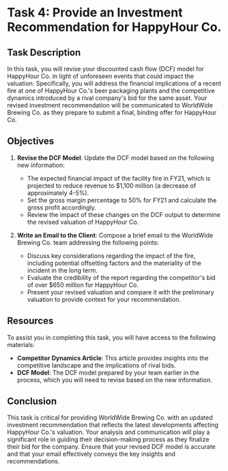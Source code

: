 # Task 4: Provide an Investment Recommendation for HappyHour Co.

## Task Description

In this task, you will revise your discounted cash flow (DCF) model for HappyHour Co. in light of unforeseen events that could impact the valuation. Specifically, you will address the financial implications of a recent fire at one of HappyHour Co.'s beer packaging plants and the competitive dynamics introduced by a rival company's bid for the same asset. Your revised investment recommendation will be communicated to WorldWide Brewing Co. as they prepare to submit a final, binding offer for HappyHour Co.

## Objectives

1. **Revise the DCF Model**: Update the DCF model based on the following new information:
   - The expected financial impact of the facility fire in FY21, which is projected to reduce revenue to $1,100 million (a decrease of approximately 4-5%).
   - Set the gross margin percentage to 50% for FY21 and calculate the gross profit accordingly.
   - Review the impact of these changes on the DCF output to determine the revised valuation of HappyHour Co.

2. **Write an Email to the Client**: Compose a brief email to the WorldWide Brewing Co. team addressing the following points:
   - Discuss key considerations regarding the impact of the fire, including potential offsetting factors and the materiality of the incident in the long term.
   - Evaluate the credibility of the report regarding the competitor's bid of over $650 million for HappyHour Co.
   - Present your revised valuation and compare it with the preliminary valuation to provide context for your recommendation.

## Resources

To assist you in completing this task, you will have access to the following materials:
- **Competitor Dynamics Article**: This article provides insights into the competitive landscape and the implications of rival bids.
- **DCF Model**: The DCF model prepared by your team earlier in the process, which you will need to revise based on the new information.

## Conclusion

This task is critical for providing WorldWide Brewing Co. with an updated investment recommendation that reflects the latest developments affecting HappyHour Co.'s valuation. Your analysis and communication will play a significant role in guiding their decision-making process as they finalize their bid for the company. Ensure that your revised DCF model is accurate and that your email effectively conveys the key insights and recommendations.
